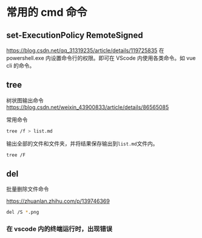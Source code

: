 # 常用的 cmd 命令

## set-ExecutionPolicy RemoteSigned

https://blog.csdn.net/qq_31319235/article/details/119725835
在 powershell.exe 内设置命令行的权限。即可在 VScode 内使用各类命令。如 vue cli 的命令。

## tree

树状图输出命令
https://blog.csdn.net/weixin_43900833/article/details/86565085

常用命令

```sh
tree /f > list.md
```

输出全部的文件和文件夹，并将结果保存输出到`list.md`文件内。

```sh
tree /F
```

## del

批量删除文件命令

https://zhuanlan.zhihu.com/p/139746369

```bash
del /S *.png
```

### 在 vscode 内的终端运行时，出现错误
